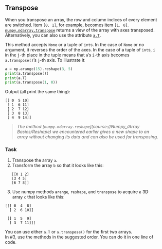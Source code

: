 ## Transpose

When you transpose an array, the row and column indices of every 
element are switched. Item `[0, 1]`, for example, becomes item `[1, 0]`.
[`numpy.ndarray.transpose`](https://numpy.org/doc/stable/reference/generated/numpy.ndarray.transpose.html#numpy.ndarray.transpose) returns a view of the array with axes transposed.
Alternatively, you can also use the attribute [`a.T`](https://numpy.org/doc/stable/reference/generated/numpy.ndarray.T.html#numpy.ndarray.T).

This method accepts `None` or a tuple of `int`s. In the case of `None` or no argument, it reverses the order of the axes.
In the case of a tuple of `int`s, `i` in the `j`-th place in the tuple means that `a`’s `i`-th axis becomes `a.transpose()`’s `j`-th axis.
To illustrate it:

```python
a = np.arange(15).reshape(3, 5)
print(a.transpose())
print(a.T)
print(a.transpose(1, 0))
```
Output (all print the same thing):
```text
[[ 0  5 10]
 [ 1  6 11]
 [ 2  7 12]
 [ 3  8 13]
 [ 4  9 14]]
```

> <i>The method [`numpy.ndarray.reshape`](course://Numpy_/Array Basics/Reshape) we encountered earlier
gives a new shape to an array without changing its data and can also be used for transposing.</i>

### Task 
1. Transpose the array `a`.
2. Transform the array `b` so that it looks like this:
```text
   [[0 1 2]
   [3 4 5]
   [6 7 8]]
```
3. Use numpy methods `arange`, `reshape`, and `transpose` to acquire a 3D array `c` that looks like this:
```text
[[[ 0  4  8]
  [ 2  6 10]]

 [[ 1  5  9]
  [ 3  7 11]]]
```

<div class="hint">You can use either <code>a.T</code> or <code>a.transpose()</code> for the first two arrays.</div>

<div class="hint">In #3, use the methods in the suggested order. You can do it in one line of code.</div>
